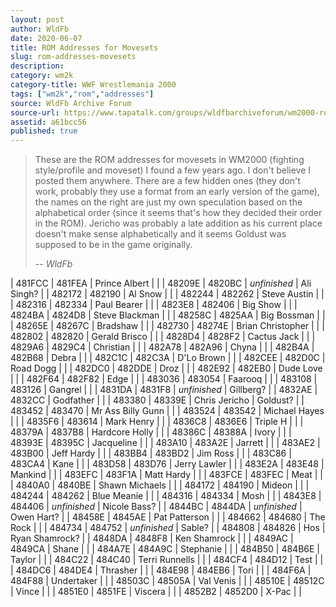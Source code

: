 ```yaml
---
layout: post
author: WldFb
date: 2020-06-07
title: ROM Addresses for Movesets
slug: rom-addresses-movesets
description:
category: wm2k
category-title: WWF Wrestlemania 2000
tags: ["wm2k","rom","addresses"]
source: WldFb Archive Forum
source-url: https://www.tapatalk.com/groups/wldfbarchiveforum/wm2000-rom-addresses-of-movesets-t787.html
assetid: a61bcc56
published: true
---
```


> These are the ROM addresses for movesets in WM2000 (fighting style/profile and moveset) I found a few years ago. I don't believe I posted them anywhere.
> There are a few hidden ones (they don't work, probably they use a format from an early version of the game), the names on the right are just my own speculation based on the alphabetical order (since it seems that's how they decided their order in the ROM). Jericho was probably a late addition as his current place doesn't make sense alphabetically and it seems Goldust was supposed to be in the game originally.
>
> -- <cite>WldFb</cite>


| 481FCC | 481FEA | Prince Albert | |
| 48209E | 4820BC | *unfinished* | Ali Singh? |
| 482172 | 482190 | Al Snow | |
| 482244 | 482262 | Steve Austin | |
| 482316 | 482334 | Paul Bearer | |
| 4823E8 | 482406 | Big Show | |
| 4824BA | 4824D8 | Steve Blackman | |
| 48258C | 4825AA | Big Bossman | |
| 48265E | 48267C | Bradshaw | |
| 482730 | 48274E | Brian Christopher | |
| 482802 | 482820 | Gerald Brisco | |
| 4828D4 | 4828F2 | Cactus Jack | |
| 4829A6 | 4829C4 | Christian | |
| 482A78 | 482A96 | Chyna | |
| 482B4A | 482B68 | Debra | |
| 482C1C | 482C3A | D'Lo Brown | |
| 482CEE | 482D0C | Road Dogg | |
| 482DC0 | 482DDE | Droz | |
| 482E92 | 482EB0 | Dude Love | |
| 482F64 | 482F82 | Edge | |
| 483036 | 483054 | Faarooq | |
| 483108 | 483126 | Gangrel | |
| 4831DA | 4831F8 | *unfinished* | Gillberg? |
| 4832AE | 4832CC | Godfather | |
| 483380 | 48339E | Chris Jericho | Goldust? |
| 483452 | 483470 | Mr Ass Billy Gunn | |
| 483524 | 483542 | Michael Hayes | |
| 4835F6 | 483614 | Mark Henry | |
| 4836C8 | 4836E6 | Triple H | |
| 48379A | 4837B8 | Hardcore Holly | |
| 48386C | 48388A | Ivory | |
| 48393E | 48395C | Jacqueline | |
| 483A10 | 483A2E | Jarrett | |
| 483AE2 | 483B00 | Jeff Hardy | |
| 483BB4 | 483BD2 | Jim Ross | |
| 483C86 | 483CA4 | Kane | |
| 483D58 | 483D76 | Jerry Lawler | |
| 483E2A | 483E48 | Mankind | |
| 483EFC | 483F1A | Matt Hardy | |
| 483FCE | 483FEC | Meat | |
| 4840A0 | 4840BE | Shawn Michaels | |
| 484172 | 484190 | Mideon | |
| 484244 | 484262 | Blue Meanie | |
| 484316 | 484334 | Mosh | |
| 4843E8 | 484406 | *unfinished* | Nicole Bass? |
| 4844BC | 4844DA | *unfinished* | Owen Hart? |
| 48458E | 4845AE | Pat Patterson | |
| 484662 | 484680 | The Rock | |
| 484734 | 484752 | *unfinished* | Sable? |
| 484808 | 484826 | Hos | Ryan Shamrock? |
| 4848DA | 4848F8 | Ken Shamrock | |
| 4849AC | 4849CA | Shane | |
| 484A7E | 484A9C | Stephanie | |
| 484B50 | 484B6E | Taylor | |
| 484C22 | 484C40 | Terri Runnells | |
| 484CF4 | 484D12 | Test | |
| 484DC6 | 484DE4 | Thrasher | |
| 484E98 | 484EB6 | Tori | |
| 484F6A | 484F88 | Undertaker | |
| 48503C | 48505A | Val Venis | |
| 48510E | 48512C | Vince | |
| 4851E0 | 4851FE | Viscera | |
| 4852B2 | 4852D0 | X-Pac | |
